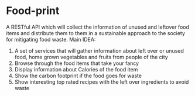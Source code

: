# Food-print
A RESTful API which will collect the information of unused and leftover food items and distribute them to them in a sustainable approach to the society for mitigating food waste. 
Main IDEA:
1. A set of services that will gather information about left over or unused food, home grown vegetables and fruits from people of the city
2. Browse through the food items that take your fancy
3. Display information about Calories of the food item
4. Show the carbon footprint if the food goes for waste
5. Show interesting top rated recipes with the left over ingredients to avoid waste

